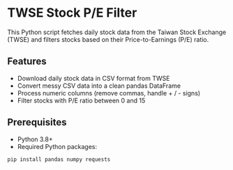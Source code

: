 # TWSE Stock P/E Filter

This Python script fetches daily stock data from the Taiwan Stock Exchange (TWSE) and filters stocks based on their Price-to-Earnings (P/E) ratio.

## Features
- Download daily stock data in CSV format from TWSE
- Convert messy CSV data into a clean pandas DataFrame
- Process numeric columns (remove commas, handle + / - signs)
- Filter stocks with P/E ratio between 0 and 15

## Prerequisites
- Python 3.8+
- Required Python packages:
```bash
pip install pandas numpy requests
